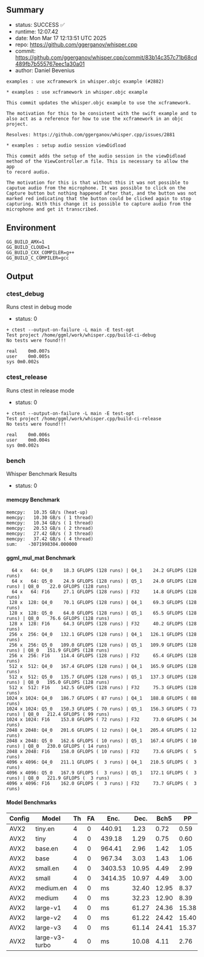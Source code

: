 ## Summary

- status:  SUCCESS ✅
- runtime: 12:07.42
- date:    Mon Mar 17 12:13:51 UTC 2025
- repo:    https://github.com/ggerganov/whisper.cpp
- commit:  https://github.com/ggerganov/whisper.cpp/commit/83b14c357c71b68cd489fb7b555767eec1a30a01
- author:  Daniel Bevenius
```
examples : use xcframework in whisper.objc example (#2882)

* examples : use xcframework in whisper.objc example

This commit updates the whisper.objc example to use the xcframework.

The motivation for this to be consistent with the swift example and to
also act as a reference for how to use the xcframework in an objc
project.

Resolves: https://github.com/ggerganov/whisper.cpp/issues/2881

* examples : setup audio session viewDidload

This commit adds the setup of the audio session in the viewDidload
method of the ViewController.m file. This is necessary to allow the app
to record audio.

The motivation for this is that without this it was not possible to
caputue audio from the microphone. It was possible to click on the
Capture button but nothing happened after that, and the button was not
marked red indicating that the button could be clicked again to stop
capturing. With this change it is possible to capture audio from the
microphone and get it transcribed.
```

## Environment

```
GG_BUILD_AMX=1
GG_BUILD_CLOUD=1
GG_BUILD_CXX_COMPILER=g++
GG_BUILD_C_COMPILER=gcc
```

## Output

### ctest_debug

Runs ctest in debug mode
- status: 0
```
+ ctest --output-on-failure -L main -E test-opt
Test project /home/ggml/work/whisper.cpp/build-ci-debug
No tests were found!!!

real	0m0.007s
user	0m0.005s
sys	0m0.002s
```
### ctest_release

Runs ctest in release mode
- status: 0
```
+ ctest --output-on-failure -L main -E test-opt
Test project /home/ggml/work/whisper.cpp/build-ci-release
No tests were found!!!

real	0m0.006s
user	0m0.004s
sys	0m0.002s
```
### bench

Whisper Benchmark Results
- status: 0
#### memcpy Benchmark

```
memcpy:   10.35 GB/s (heat-up)
memcpy:   10.30 GB/s ( 1 thread)
memcpy:   10.34 GB/s ( 1 thread)
memcpy:   20.53 GB/s ( 2 thread)
memcpy:   27.42 GB/s ( 3 thread)
memcpy:   37.42 GB/s ( 4 thread)
sum:    -3071998304.000000
```

#### ggml_mul_mat Benchmark

```
  64 x   64: Q4_0    18.3 GFLOPS (128 runs) | Q4_1    24.2 GFLOPS (128 runs)
  64 x   64: Q5_0    24.9 GFLOPS (128 runs) | Q5_1    24.0 GFLOPS (128 runs) | Q8_0    22.0 GFLOPS (128 runs)
  64 x   64: F16     27.1 GFLOPS (128 runs) | F32     14.8 GFLOPS (128 runs)
 128 x  128: Q4_0    70.1 GFLOPS (128 runs) | Q4_1    69.3 GFLOPS (128 runs)
 128 x  128: Q5_0    64.0 GFLOPS (128 runs) | Q5_1    65.5 GFLOPS (128 runs) | Q8_0    76.6 GFLOPS (128 runs)
 128 x  128: F16     64.3 GFLOPS (128 runs) | F32     40.2 GFLOPS (128 runs)
 256 x  256: Q4_0   132.1 GFLOPS (128 runs) | Q4_1   126.1 GFLOPS (128 runs)
 256 x  256: Q5_0   109.0 GFLOPS (128 runs) | Q5_1   109.9 GFLOPS (128 runs) | Q8_0   151.9 GFLOPS (128 runs)
 256 x  256: F16    114.4 GFLOPS (128 runs) | F32     65.4 GFLOPS (128 runs)
 512 x  512: Q4_0   167.4 GFLOPS (128 runs) | Q4_1   165.9 GFLOPS (128 runs)
 512 x  512: Q5_0   135.7 GFLOPS (128 runs) | Q5_1   137.3 GFLOPS (128 runs) | Q8_0   195.0 GFLOPS (128 runs)
 512 x  512: F16    142.5 GFLOPS (128 runs) | F32     75.3 GFLOPS (128 runs)
1024 x 1024: Q4_0   186.7 GFLOPS ( 87 runs) | Q4_1   188.8 GFLOPS ( 88 runs)
1024 x 1024: Q5_0   150.3 GFLOPS ( 70 runs) | Q5_1   156.3 GFLOPS ( 73 runs) | Q8_0   212.4 GFLOPS ( 99 runs)
1024 x 1024: F16    153.8 GFLOPS ( 72 runs) | F32     73.0 GFLOPS ( 34 runs)
2048 x 2048: Q4_0   201.6 GFLOPS ( 12 runs) | Q4_1   205.4 GFLOPS ( 12 runs)
2048 x 2048: Q5_0   162.6 GFLOPS ( 10 runs) | Q5_1   167.4 GFLOPS ( 10 runs) | Q8_0   230.0 GFLOPS ( 14 runs)
2048 x 2048: F16    158.0 GFLOPS ( 10 runs) | F32     73.6 GFLOPS (  5 runs)
4096 x 4096: Q4_0   211.1 GFLOPS (  3 runs) | Q4_1   210.5 GFLOPS (  3 runs)
4096 x 4096: Q5_0   167.9 GFLOPS (  3 runs) | Q5_1   172.1 GFLOPS (  3 runs) | Q8_0   221.9 GFLOPS (  3 runs)
4096 x 4096: F16    162.0 GFLOPS (  3 runs) | F32     73.7 GFLOPS (  3 runs)
```

#### Model Benchmarks

|           Config |         Model |  Th |  FA |    Enc. |    Dec. |    Bch5 |      PP |  Commit |
|              --- |           --- | --- | --- |     --- |     --- |     --- |     --- |     --- |
|             AVX2 |       tiny.en |   4 |   0 |  440.91 |    1.23 |    0.72 |    0.59 | 83b14c3 |
|             AVX2 |          tiny |   4 |   0 |  439.18 |    1.29 |    0.75 |    0.60 | 83b14c3 |
|             AVX2 |       base.en |   4 |   0 |  964.41 |    2.96 |    1.42 |    1.05 | 83b14c3 |
|             AVX2 |          base |   4 |   0 |  967.34 |    3.03 |    1.43 |    1.06 | 83b14c3 |
|             AVX2 |      small.en |   4 |   0 | 3403.53 |   10.95 |    4.49 |    2.99 | 83b14c3 |
|             AVX2 |         small |   4 |   0 | 3414.35 |   10.97 |    4.49 |    3.00 | 83b14c3 |
|             AVX2 |     medium.en |   4 |   0 |      ms |   32.40 |   12.95 |    8.37 | 83b14c3 |
|             AVX2 |        medium |   4 |   0 |      ms |   32.23 |   12.90 |    8.39 | 83b14c3 |
|             AVX2 |      large-v1 |   4 |   0 |      ms |   61.27 |   24.36 |   15.38 | 83b14c3 |
|             AVX2 |      large-v2 |   4 |   0 |      ms |   61.22 |   24.42 |   15.40 | 83b14c3 |
|             AVX2 |      large-v3 |   4 |   0 |      ms |   61.14 |   24.41 |   15.37 | 83b14c3 |
|             AVX2 | large-v3-turbo |   4 |   0 |      ms |   10.08 |    4.11 |    2.76 | 83b14c3 |

